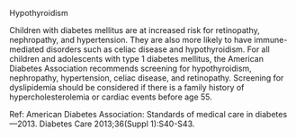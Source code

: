 Hypothyroidism

Children with diabetes mellitus are at increased risk for retinopathy, nephropathy, and hypertension. They are also more likely to have immune-mediated disorders such as celiac disease and hypothyroidism. For all children and adolescents with type 1 diabetes mellitus, the American Diabetes Association recommends screening for hypothyroidism, nephropathy, hypertension, celiac disease, and retinopathy. Screening for dyslipidemia should be considered if there is a family history of hypercholesterolemia or cardiac events before age 55.

Ref: American Diabetes Association: Standards of medical care in diabetes—2013. Diabetes Care 2013;36(Suppl 1):S40-S43.